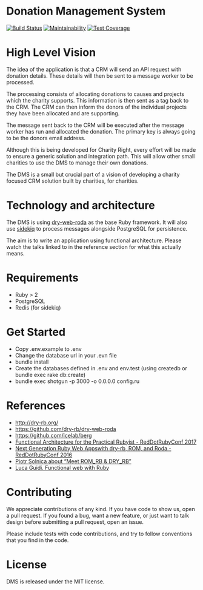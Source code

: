 # Donation Management System
[![Build Status](https://travis-ci.org/CharityRight/dms.svg?branch=master)](https://travis-ci.org/CharityRight/dms)
[![Maintainability](https://api.codeclimate.com/v1/badges/2b2ee5c0d60fe785093d/maintainability)](https://codeclimate.com/github/CharityRight/dms/maintainability)
[![Test Coverage](https://api.codeclimate.com/v1/badges/2b2ee5c0d60fe785093d/test_coverage)](https://codeclimate.com/github/CharityRight/dms/test_coverage)

# High Level Vision
The idea of the application is that a CRM will send an API request with
donation details. These details will then be sent to a message worker to be processed.

The processing consists of allocating donations to causes and projects
which the charity supports. This information is then sent as a tag back
to the CRM. The CRM can then inform the donors of the individual projects
they have been allocated and are supporting.

The message sent back to the CRM will be executed after the message worker
has run and allocated the donation. The primary key is always going to be
the donors email address.

Although this is being developed for Charity Right, every effort will be made to
ensure a generic solution and integration path. This will allow other small charities
to use the DMS to manage their own donations.

The DMS is a small but crucial part of a vision of developing a charity focused
CRM solution built by charities, for charities.

# Technology and architecture
The DMS is using [dry-web-roda](https://github.com/dry-rb/dry-web-roda) as the base Ruby framework. It will
also use [sidekiq](https://github.com/mperham/sidekiq) to process messages alongside PostgreSQL for persistence.

The aim is to write an application using functional architecture. Please watch the talks
linked to in the reference section for what this actually means.

# Requirements
* Ruby > 2
* PostgreSQL
* Redis (for sidekiq)

# Get Started
* Copy .env.example to .env
* Change the database url in your .evn file
* bundle install
* Create the databases defined in .env and env.test (using createdb or bundle exec rake db:create)
* bundle exec shotgun -p 3000 -o 0.0.0.0 config.ru

# References
* http://dry-rb.org/
* https://github.com/dry-rb/dry-web-roda
* https://github.com/icelab/berg
* [Functional Architecture for the Practical Rubyist - RedDotRubyConf 2017](https://youtu.be/7qnsRejCyEQ)
* [Next Generation Ruby Web Appswith dry-rb, ROM, and Roda - RedDotRubyConf 2016](https://youtu.be/6ecNAjVWqaI)
* [Piotr Solnica about “Meet ROM_RB & DRY_RB”](https://youtu.be/jZ0Xf47P6oo)
* [Luca Guidi. Functional web with Ruby](https://youtu.be/SRQVhHzW-Eo)

# Contributing
We appreciate contributions of any kind. If you have code to show us, open a pull request. If you found a bug,
want a new feature, or just want to talk design before submitting a pull request, open an issue.

Please include tests with code contributions, and try to follow conventions that you find in the code.

# License
DMS is released under the MIT license.
